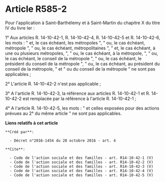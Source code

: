 # Article R585-2

Pour l'application à Saint-Barthélemy et à Saint-Martin du chapitre X du titre IV du livre Ier : 

1° Aux articles R. 14-10-42-1, R. 14-10-42-4, R. 14-10-42-5 et R. 14-10-42-6, les mots : " et, le cas échéant, les métropoles
", " ou, le cas échéant, métropole ", " ou, le cas échéant, métropolitaines ", " et, le cas échéant, à une ou plusieurs
métropoles, ", " ou, le cas échéant, à la métropole, ", " ou, le cas échéant, le conseil de la métropole ", " ou, le cas
échéant, le président du conseil de la métropole ", " ou, le cas échéant, au président du conseil de la métropole, " et " ou
du conseil de la métropole " ne sont pas applicables ; 

2° L'article R. 14-10-42-2 n'est pas applicable ; 

3° A l'article R. 14-10-42-3, la référence aux articles R. 14-10-42-1 et R. 14-10-42-2 est remplacée par la référence à
l'article R. 14-10-42-1 ; 

4° A l'article R. 14-10-42-5, les mots : " et celles exposées pour des actions prévues au 2° du même article " ne sont pas
applicables.

**Liens relatifs à cet article**

	**Créé par**:

	  - Décret n°2016-1454 du 28 octobre 2016 - art. 4

	**Cite**:

	  - Code de l'action sociale et des familles - art. R14-10-42-1 (V)
	  - Code de l'action sociale et des familles - art. R14-10-42-2 (V)
	  - Code de l'action sociale et des familles - art. R14-10-42-3 (V)
	  - Code de l'action sociale et des familles - art. R14-10-42-4 (V)
	  - Code de l'action sociale et des familles - art. R14-10-42-5 (V)

